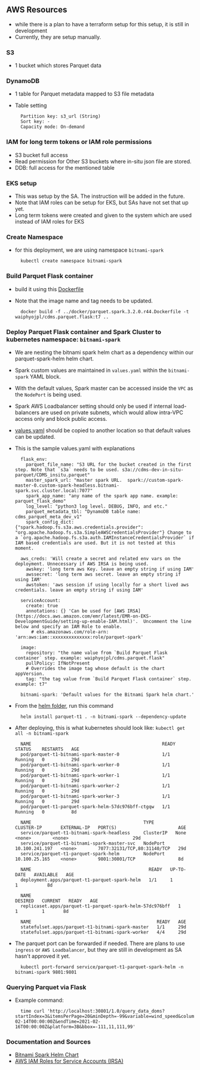 ## AWS Resources
- while there is a plan to have a terraform setup for this setup, it is still in development
- Currently, they are setup manually.

### S3
- 1 bucket which stores Parquet data
### DynamoDB
- 1 table for Parquet metadata mapped to S3 file metadata
- Table setting

        Partition key: s3_url (String)
        Sort key: -
        Capacity mode: On-demand
### IAM for long term tokens or IAM role permissions
- S3 bucket full access
- Read permission for Other S3 buckets where in-situ json file are stored.
- DDB: full access for the mentioned table 
### EKS setup
- This was setup by the SA. The instruction will be added in the future.
- Note that IAM roles can be setup for EKS, but SAs have not set that up yet. 
- Long term tokens were created and given to the system which are used instead of IAM roles for EKS

### Create Namespace
- for this deployment, we are using namespace `bitnami-spark`

        kubectl create namespace bitnami-spark


### Build Parquet Flask container
- build it using this [Dockerfile](k8s_spark/parquet.spark.3.2.0.r44.Dockerfile)
- Note that the image name and tag needs to be updated. 

        docker build -f ../docker/parquet.spark.3.2.0.r44.Dockerfile -t waiphyojpl/cdms.parquet.flask:t7 ..

### Deploy Parquet Flask container and Spark Cluster to kubernetes namespace: `bitnami-spark`
- We are nesting the bitnami spark helm chart as a dependency within our parquet-spark-helm helm chart.
- Spark custom values are maintained in `values.yaml` within the `bitnami-spark` YAML block.
- With the default values, Spark master can be accessed inside the `VPC` as the `NodePort` is being used.
- Spark AWS Loadbalancer setting should only be used if internal load-balancers are used on private subnets, which would allow intra-VPC access only and block public access.
- [values.yaml](k8s_spark/parquet.spark.helm/values.yaml) should be copied to another location so that default values can be updated.
- This is the sample values.yaml with explanations

        flask_env:
          parquet_file_name: "S3 URL for the bucket created in the first step. Note that `s3a` needs to be used. s3a://cdms-dev-in-situ-parquet/CDMS_insitu.parquet"
          master_spark_url: "master spark URL.  spark://custom-spark-master-0.custom-spark-headless.bitnami-spark.svc.cluster.local:7077"
          spark_app_name: "any name of the spark app name. example: parquet_flask_demo"
          log_level: "python3 log level. DEBUG, INFO, and etc."
          parquet_metadata_tbl: "DynamoDB table name: cdms_parquet_meta_dev_v1"
          spark_config_dict: {"spark.hadoop.fs.s3a.aws.credentials.provider": "org.apache.hadoop.fs.s3a.SimpleAWSCredentialsProvider"} Change to a `org.apache.hadoop.fs.s3a.auth.IAMInstanceCredentialsProvider` if IAM based credentials are used. But it is not tested at this moment.
        
        aws_creds: 'Will create a secret and related env vars on the deployment. Unnecessary if AWS IRSA is being used.
          awskey: 'long term aws Key. leave an empty string if using IAM'
          awssecret: 'long term aws secret. leave an empty string if using IAM'
          awstoken: 'aws session if using locally for a short lived aws credentials. leave an empty string if using IAM'

        serviceAccount:
          create: true
          annotations: {} 'Can be used for [AWS IRSA](https://docs.aws.amazon.com/emr/latest/EMR-on-EKS-DevelopmentGuide/setting-up-enable-IAM.html)'.  Uncomment the line below and specify an IAM Role to enable.
            # eks.amazonaws.com/role-arn: 'arn:aws:iam::xxxxxxxxxxxxxx:role/parquet-spark'

        image:
          repository: "the name value from `Build Parquet Flask container` step. example: waiphyojpl/cdms.parquet.flask"
          pullPolicy: IfNotPresent
          # Overrides the image tag whose default is the chart appVersion.
          tag: "the tag value from `Build Parquet Flask container` step. example: t7"

        bitnami-spark: 'Default values for the Bitnami Spark helm chart.'

- From the [helm folder](k8s_spark/parquet.spark.helm), run this command

        helm install parquet-t1 . -n bitnami-spark --dependency-update
- After deploying, this is what kubernetes should look like: `kubectl get all -n bitnami-spark`

        NAME                                                 READY   STATUS    RESTARTS   AGE
        pod/parquet-t1-bitnami-spark-master-0                1/1     Running   0          29d
        pod/parquet-t1-bitnami-spark-worker-0                1/1     Running   0          29d
        pod/parquet-t1-bitnami-spark-worker-1                1/1     Running   0          29d
        pod/parquet-t1-bitnami-spark-worker-2                1/1     Running   0          29d
        pod/parquet-t1-bitnami-spark-worker-3                1/1     Running   0          29d
        pod/parquet-t1-parquet-spark-helm-57dc976bff-ctgqw   1/1     Running   0          8d
        
        NAME                                          TYPE        CLUSTER-IP       EXTERNAL-IP   PORT(S)                       AGE
        service/parquet-t1-bitnami-spark-headless     ClusterIP   None             <none>        <none>                        29d
        service/parquet-t1-bitnami-spark-master-svc   NodePort    10.100.241.197   <none>        7077:32131/TCP,80:31140/TCP   29d
        service/parquet-t1-parquet-spark-helm         NodePort    10.100.25.165    <none>        9801:30801/TCP                8d
        
        NAME                                            READY   UP-TO-DATE   AVAILABLE   AGE
        deployment.apps/parquet-t1-parquet-spark-helm   1/1     1            1           8d
        
        NAME                                                       DESIRED   CURRENT   READY   AGE
        replicaset.apps/parquet-t1-parquet-spark-helm-57dc976bff   1         1         1       8d
        
        NAME                                               READY   AGE
        statefulset.apps/parquet-t1-bitnami-spark-master   1/1     29d
        statefulset.apps/parquet-t1-bitnami-spark-worker   4/4     29d
- The parquet port can be forwarded if needed. There are plans to use `ingress` or `AWS Loadbalancer`, but they are still in development as SA hasn't approved it yet.

        kubectl port-forward service/parquet-t1-parquet-spark-helm -n bitnami-spark 9801:9801

### Querying Parquet via Flask
- Example command:
        
        time curl 'http://localhost:30801/1.0/query_data_doms?startIndex=3&itemsPerPage=20&minDepth=-99&variable=wind_speed&columns=air_pressure&maxDepth=-1&startTime=2019-02-14T00:00:00Z&endTime=2021-02-16T00:00:00Z&platform=3B&bbox=-111,11,111,99'

### Documentation and Sources
- [Bitnami Spark Helm Chart](https://github.com/bitnami/charts/tree/master/bitnami/spark)
- [AWS IAM Roles for Service Accounts (IRSA)](https://docs.aws.amazon.com/emr/latest/EMR-on-EKS-DevelopmentGuide/setting-up-enable-IAM.html)
